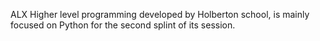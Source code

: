 ALX Higher level programming developed by Holberton school, is mainly focused on 
Python for the second splint of its session.